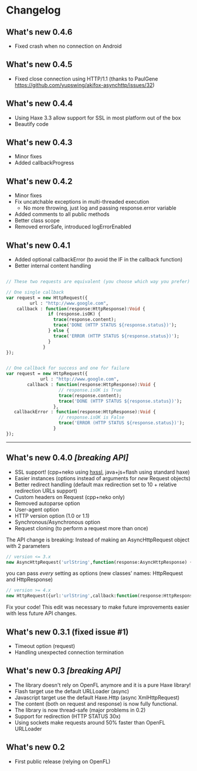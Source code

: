 
# Changelog

## What's new 0.4.6

- Fixed crash when no connection on Android

## What's new 0.4.5

- Fixed close connection using HTTP/1.1 (thanks to PaulGene https://github.com/yupswing/akifox-asynchttp/issues/32)

## What's new 0.4.4

- Using Haxe 3.3 allow support for SSL in most platform out of the box
- Beautify code

## What's new 0.4.3

- Minor fixes
- Added callbackProgress

## What's new 0.4.2

- Minor fixes
- Fix uncatchable exceptions in multi-threaded execution
  - No more throwing, just log and passing response.error variable
- Added comments to all public methods
- Better class scope
- Removed errorSafe, introduced logErrorEnabled

## What's new 0.4.1

- Added optional callbackError (to avoid the IF in the callback function)
- Better internal content handling

````haxe

// These two requests are equivalent (you choose which way you prefer)

// One single callback
var request = new HttpRequest({
         url : "http://www.google.com",
    callback : function(response:HttpResponse):Void {
                if (response.isOK) {
                  trace(response.content);
                  trace('DONE (HTTP STATUS ${response.status})');
                } else {
                  trace('ERROR (HTTP STATUS ${response.status})');
                }
              }  
});


// One callback for success and one for failure
var request = new HttpRequest({
             url : "http://www.google.com",
        callback : function(response:HttpResponse):Void {
                    // response.isOK is True
                    trace(response.content);
                    trace('DONE (HTTP STATUS ${response.status})');
                  },
   callbackError : function(response:HttpResponse):Void {
                    // response.isOK is False
                    trace('ERROR (HTTP STATUS ${response.status})');
                  }
});
````

---

## What's new 0.4.0 *[breaking API]*

- SSL support! (cpp+neko using [hxssl](https://github.com/tong/hxssl), java+js+flash using standard haxe)
- Easier instances (options instead of arguments for *new* Request objects)
- Better redirect handling (default max redirection set to 10 + relative redirection URLs support)
- Custom headers on Request (cpp+neko only)
- Removed autoparse option
- User-agent option
- HTTP version option (1.0 or 1.1)
- Synchronous/Asynchronous option
- Request cloning (to perform a request more than once)

The API change is breaking:
Instead of making an AsyncHttpRequest object with 2 parameters
````haxe
// version <= 3.x
new AsyncHttpRequest('urlString',function(response:AsyncHttpResponse) { ... });
````
you can pass *every* setting as options (new classes' names: HttpRequest and HttpResponse)
````haxe
// version >= 4.x
new HttpRequest({url:'urlString',callback:function(response:HttpResponse) { ... }});
````

Fix your code! This edit was necessary to make future improvements easier with less future API changes.

## What's new 0.3.1 (fixed issue #1)

- Timeout option (request)
- Handling unexpected connection termination

## What's new 0.3 *[breaking API]*

- The library doesn't rely on OpenFL anymore and it is a pure Haxe library!
- Flash target use the default URLLoader (async)
- Javascript target use the default Haxe.Http (async XmlHttpRequest)
- The content (both on request and response) is now fully functional.
- The library is now thread-safe (major problems in 0.2)
- Support for redirection (HTTP STATUS 30x)
- Using sockets make requests around 50% faster than OpenFL URLLoader

## What's new 0.2

- First public release (relying on OpenFL)
